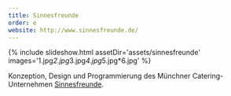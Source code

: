```yaml
---
title: Sinnesfreunde
order: e
website: http://www.sinnesfreunde.de/
---
```


{% include slideshow.html assetDir='assets/sinnesfreunde' images='1.jpg*2.jpg*3.jpg*4.jpg*5.jpg*6.jpg' %}

Konzeption, Design und Programmierung des Münchner Catering-Unternehmen [Sinnesfreunde](http://www.sinnesfreunde.de/).